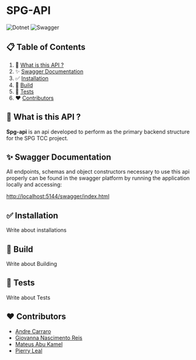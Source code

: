 # SPG-API 

![Dotnet](https://img.shields.io/badge/-dotnet-black?style=for-the-badge&logoColor=white&logo=dotnet&color=512BD4)
![Swagger](https://img.shields.io/badge/-swagger-black?style=for-the-badge&logoColor=white&logo=swagger&color=85EA2D)

## 📋 Table of Contents

1. 🚀 [What is this API ?](#what-is-this-api)
2. ✨ [Swagger Documentation](#swagger-documentation)
3. ✅ [Installation](#installation)
4. 🔨 [Build](#build)
5. 💯 [Tests](#tests)
6. ❤️ [Contributors](#contributors)

## <a name="what-is-this-api">🚀  What is this API ?</a>

**Spg-api** is an api developed to perform as the primary backend structure for the SPG TCC project.

## <a name="swagger-documentation">✨ Swagger Documentation</a>

All endpoints, schemas and object constructors necessary to use this api properly can be found in the 
swagger platform by running the application locally and accessing: 

<a href="http://localhost:5144/swagger/index.html">http://localhost:5144/swagger/index.html</a>

## <a name="installation">✅ Installation</a>

Write about installations

## <a name="build">🔨 Build</a>

Write about Building

## <a name="tests"> 💯 Tests</a>

Write about Tests

## <a name="contributors">❤️ Contributors</a>
- <a href="https://github.com/andrepcarraro">Andre Carraro</a>
- <a href="https://github.com/Wegxx">Giovanna Nascimento Reis</a>
- <a href="https://github.com/MateusAbu">Mateus Abu Kamel</a>
- <a href="https://github.com/PierryLeal">Pierry Leal</a>
